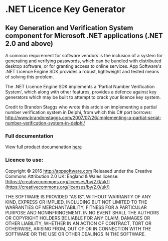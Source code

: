 # .NET Licence Key Generator

## Key Generation and Verification System component for Microsoft .NET applications (.NET 2.0 and above) ##

A common requirement for software vendors is the inclusion of a system for generating and verifying passwords, which can be bundled with distributed desktop software, or for granting access to online services. App Software's .NET Licence Engine SDK provides a robust, lightweight and tested means of solving this problem.

The .NET Licence Engine SDK implements a 'Partial Number Verification System', which along with other features, provides a defence against key generators which may be built to attempt to crack your licence key system.

Credit to Brandon Staggs who wrote this article on implementing a partial number verification system in Delphi, from which this C# port borrows: http://www.brandonstaggs.com/2007/07/26/implementing-a-partial-serial-number-verification-system-in-delphi/ 

### Full documentation

View full product documenation [here](https://journals.appsoftware.com/public/15/153/3758/product-documentation/.net-licence-key-generator/%23-.net-licence-key-generator-documentation)

### Licence to use:

Copyright © 2016 http://appsoftware.com
Released under the Creative Commons Attribution 2.0 UK: England & Wales license:
[https://creativecommons.org/licenses/by/2.0/uk/](https://creativecommons.org/licenses/by/2.0/uk/)

THE SOFTWARE IS PROVIDED "AS IS", WITHOUT WARRANTY OF ANY KIND,
EXPRESS OR IMPLIED, INCLUDING BUT NOT LIMITED TO THE WARRANTIES OF
MERCHANTABILITY, FITNESS FOR A PARTICULAR PURPOSE AND
NONINFRINGEMENT. IN NO EVENT SHALL THE AUTHORS OR COPYRIGHT HOLDERS BE
LIABLE FOR ANY CLAIM, DAMAGES OR OTHER LIABILITY, WHETHER IN AN ACTION
OF CONTRACT, TORT OR OTHERWISE, ARISING FROM, OUT OF OR IN CONNECTION
WITH THE SOFTWARE OR THE USE OR OTHER DEALINGS IN THE SOFTWARE.

